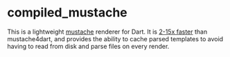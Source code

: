 compiled_mustache
=================

This is a lightweight [mustache](https://mustache.github.io) renderer for Dart. It is [2-15x faster][comparison] than mustache4dart, and provides the ability to cache parsed templates to avoid having to read from disk and parse files on every render.

[comparison]: https://github.com/thislooksfun/compiled_mustache/wiki/comparison